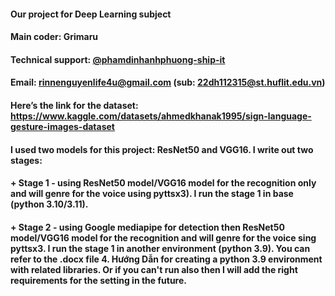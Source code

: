 #### Our project for Deep Learning subject
#### Main coder: Grimaru
#### Technical support: <a href="https://github.com/phamdinhanhphuong-ship-it">@phamdinhanhphuong-ship-it</a>
#### Email: rinnenguyenlife4u@gmail.com (sub: 22dh112315@st.huflit.edu.vn)
#### Here’s the link for the dataset: https://www.kaggle.com/datasets/ahmedkhanak1995/sign-language-gesture-images-dataset
#### I used two models for this project: ResNet50 and VGG16. I write out two stages:
#### + Stage 1 - using ResNet50 model/VGG16 model for the recognition only and will genre for the voice using pyttsx3). I run the stage 1 in base (python 3.10/3.11).
#### + Stage 2 - using Google mediapipe for detection then ResNet50 model/VGG16 model for the recognition and will genre for the voice sing pyttsx3. I run the stage 1 in another environment (python 3.9). You can refer to the .docx file 4. Hướng Dẫn for creating a python 3.9 environment with related libraries. Or if you can't run also then I will add the right requirements for the setting in the future.
